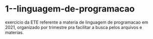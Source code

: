 ﻿# 1--linguagem-de-programacao
exercício da ETE referente a materia de linguagem de programacao em 2021, organizado por trimestre pra facilitar a busca pelos arquivos e materias.
